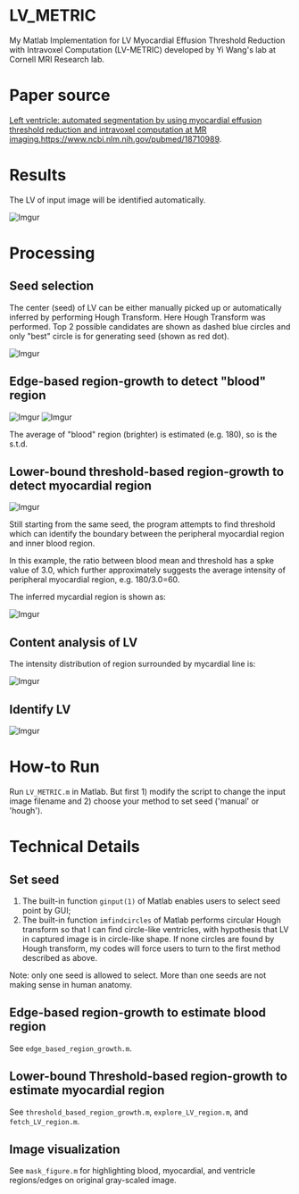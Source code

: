 # LV_METRIC
My Matlab Implementation for LV Myocardial Effusion Threshold Reduction with Intravoxel Computation (LV-METRIC) developed by Yi Wang's lab at Cornell MRI Research lab.

# Paper source

[Left ventricle: automated segmentation by using myocardial effusion threshold reduction and intravoxel computation at MR imaging.](http://pubs.rsna.org/doi/pdf/10.1148/radiol.2482072016)<https://www.ncbi.nlm.nih.gov/pubmed/18710989>.

# Results

The LV of input image will be identified automatically.

![Imgur](http://i.imgur.com/fSVIC3K.png)

# Processing

## Seed selection

The center (seed) of LV can be either manually picked up or automatically inferred by performing Hough Transform. Here Hough Transform was performed. Top 2 possible candidates are shown as dashed blue circles and only "best" circle is for generating seed (shown as red dot).

![Imgur](http://i.imgur.com/N2y24Yo.png)

## Edge-based region-growth to detect "blood" region

![Imgur](http://i.imgur.com/uaUy23A.png)
![Imgur](http://i.imgur.com/kS0F26i.png)

The average of "blood" region (brighter) is estimated (e.g. 180), so is the s.t.d.

## Lower-bound threshold-based region-growth to detect myocardial region

![Imgur](http://i.imgur.com/hRXxvXA.png)

Still starting from the same seed, the program attempts to find threshold which can identify the boundary between the peripheral myocardial region and inner blood region.

In this example, the ratio between blood mean and threshold has a spke value of 3.0, which further approximately suggests the average intensity of peripheral myocardial region, e.g. 180/3.0=60.

The inferred mycardial region is shown as:

![Imgur](http://i.imgur.com/0Ckgi9V.png)

## Content analysis of LV

The intensity distribution of region surrounded by mycardial line is:

![Imgur](http://i.imgur.com/jSCxySp.png)

## Identify LV

![Imgur](http://i.imgur.com/VuOMtJL.png)

# How-to Run

Run `LV_METRIC.m` in Matlab. But first 1) modify the script to change the input image filename and 2) choose your method to set seed ('manual' or 'hough').

# Technical Details

## Set seed

1. The built-in function `ginput(1)` of Matlab enables users to select seed point by GUI;
2. The built-in function `imfindcircles` of Matlab performs circular Hough transform so that I can find circle-like ventricles, with hypothesis that LV in captured image is in circle-like shape. If none circles are found by Hough transform, my codes will force users to turn to the first method described as above.

Note: only one seed is allowed to select. More than one seeds are not making sense in human anatomy.

## Edge-based region-growth to estimate blood region

See `edge_based_region_growth.m`.

## Lower-bound Threshold-based region-growth to estimate myocardial region

See `threshold_based_region_growth.m`, `explore_LV_region.m`, and `fetch_LV_region.m`.

## Image visualization

See `mask_figure.m` for highlighting blood, myocardial, and ventricle regions/edges on original gray-scaled image.

